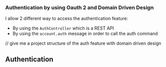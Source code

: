 ### Authentication by using Oauth 2 and Domain Driven Design

I allow 2 different way to access the authentication feature:

- By using the `AuthController` which is a REST API
- By using the `account.auth` message in order to call the auth command


// give me a project structure of the auth feature with domain driven design

## Authentication

